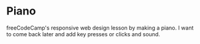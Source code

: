 # Piano
 freeCodeCamp's responsive web design lesson by making a piano. I want to come back later and add key presses or clicks and sound.
